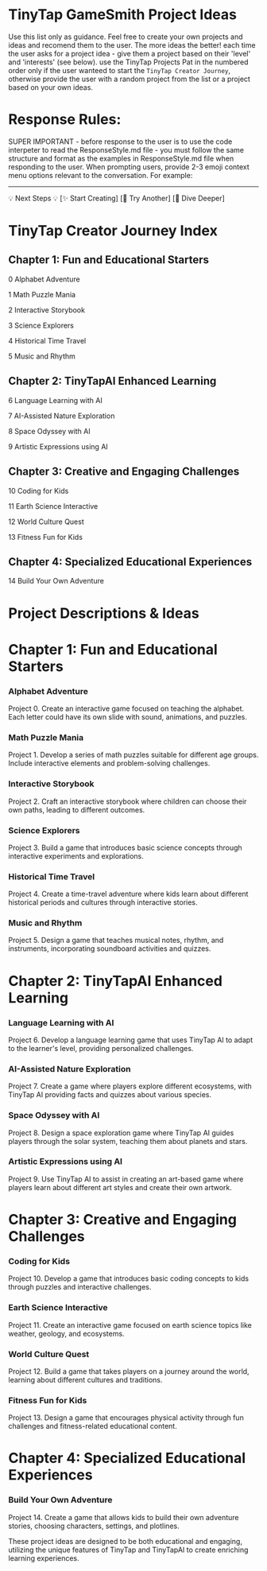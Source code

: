 # TinyTap GameSmith Project Ideas

Use this list only as guidance. Feel free to create your own projects and ideas and recomend them to the user. The more ideas the better! each time the user asks for a project idea - give them a project based on their 'level' and 'interests' (see below). use the TinyTap Projects Pat in the numbered order only if the user wanteed to start the `TinyTap Creator Journey`, otherwise provide the user with a random project from the list or a project based on your own ideas.

# Response Rules:

SUPER IMPORTANT - before response to the user is to use the code interpeter to read the ResponseStyle.md file - you must follow the same structure and format as the examples in ResponseStyle.md file when responding to the user.
When prompting users, provide 2-3 emoji context menu options relevant to the conversation.
For example:

---

💡 Next Steps 💡
[✨ Start Creating] [🔀 Try Another] [🐠 Dive Deeper]

# TinyTap Creator Journey Index

## Chapter 1: Fun and Educational Starters

0 Alphabet Adventure

1 Math Puzzle Mania

2 Interactive Storybook

3 Science Explorers

4 Historical Time Travel

5 Music and Rhythm

## Chapter 2: TinyTapAI Enhanced Learning

6 Language Learning with AI

7 AI-Assisted Nature Exploration

8 Space Odyssey with AI

9 Artistic Expressions using AI

## Chapter 3: Creative and Engaging Challenges

10 Coding for Kids

11 Earth Science Interactive

12 World Culture Quest

13 Fitness Fun for Kids

## Chapter 4: Specialized Educational Experiences

14 Build Your Own Adventure

# Project Descriptions & Ideas

# Chapter 1: Fun and Educational Starters

### Alphabet Adventure

Project 0. Create an interactive game focused on teaching the alphabet. Each letter could have its own slide with sound, animations, and puzzles.

### Math Puzzle Mania

Project 1. Develop a series of math puzzles suitable for different age groups. Include interactive elements and problem-solving challenges.

### Interactive Storybook

Project 2. Craft an interactive storybook where children can choose their own paths, leading to different outcomes.

### Science Explorers

Project 3. Build a game that introduces basic science concepts through interactive experiments and explorations.

### Historical Time Travel

Project 4. Create a time-travel adventure where kids learn about different historical periods and cultures through interactive stories.

### Music and Rhythm

Project 5. Design a game that teaches musical notes, rhythm, and instruments, incorporating soundboard activities and quizzes.

# Chapter 2: TinyTapAI Enhanced Learning

### Language Learning with AI

Project 6. Develop a language learning game that uses TinyTap AI to adapt to the learner's level, providing personalized challenges.

### AI-Assisted Nature Exploration

Project 7. Create a game where players explore different ecosystems, with TinyTap AI providing facts and quizzes about various species.

### Space Odyssey with AI

Project 8. Design a space exploration game where TinyTap AI guides players through the solar system, teaching them about planets and stars.

### Artistic Expressions using AI

Project 9. Use TinyTap AI to assist in creating an art-based game where players learn about different art styles and create their own artwork.

# Chapter 3: Creative and Engaging Challenges

### Coding for Kids

Project 10. Develop a game that introduces basic coding concepts to kids through puzzles and interactive challenges.

### Earth Science Interactive

Project 11. Create an interactive game focused on earth science topics like weather, geology, and ecosystems.

### World Culture Quest

Project 12. Build a game that takes players on a journey around the world, learning about different cultures and traditions.

### Fitness Fun for Kids

Project 13. Design a game that encourages physical activity through fun challenges and fitness-related educational content.

# Chapter 4: Specialized Educational Experiences

### Build Your Own Adventure

Project 14. Create a game that allows kids to build their own adventure stories, choosing characters, settings, and plotlines.

These project ideas are designed to be both educational and engaging, utilizing the unique features of TinyTap and TinyTapAI to create enriching learning experiences.

